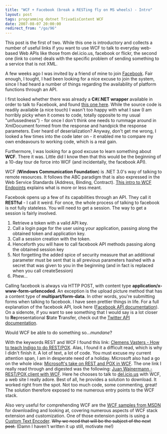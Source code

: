 ```yaml
---
title: "WCF + Facebook (break a RESTing fly on MS wheels) - Intro"
layout: post
tags: programming dotnet TrivadisContent WCF
date: 2007-08-07 20:00:00
redirect_from: "/go/96"
---
```


<div class="messages status">This post is the first of two. While this one is introductory and collects a number of useful links if you want to use WCF to talk to everyday web-based Web APIs like those from del.icio.us, facebook or flickr, the second one (link to come) deals with the specific problem of sending something to a service that is not XML.</div>

A few weeks ago I was invited by a friend of mine to join [Facebook](http://www.facebook.com). Fair enough, I tought, I had been looking for a nice excuse to join the system, since I had heard a number of things regarding the availability of platform functions through an API.

I first looked whether there was already a **C#/.NET wrapper** available in order to talk to Facebook, and found [this one here](http://camelot.homelinux.com/facebook/). While the source code is readily available (a nice touch) I wasn't too happy with what I saw (I am horribly picky when it comes to code, totally opposite to my usual "unfussedness") - for once I don't think one needs to rummage around in XmlDocument formed from the response and handpick the response parameters. Ever heard of deserialization? Anyway, don't get me wrong, I looked a few times into the code later on - it enabled me to compare my own endeavours to working code, which is a real gain.

 Furthermore, I was looking for a good excuse to learn something about **WCF**. There it was. Little did I know then that this would be the beginning of a 10-day tour de force into WCF (and incidentally, the facebook API).

WCF (**Windows Communication Foundation**) is .NET 3.0's way of talking to remote resources. It follows the ABC paradigm that is also expressed in the Web Service Standards (Address, Binding, Contract). [This intro to WCF Endpoints](http://msdn2.microsoft.com/en-us/library/ms733107.aspx) explains what is more or less meant.

Facebook opens up a few of its capabilities through an API. They call it **RESTful** - I call it weird. For once, the whole process of talking to facebook is not fully stateless. You will need to get a session. The way to get a session is fairly involved.

1.  Retrieve a token with a valid API key.
2.  Call a login page for the user using your application, passing along the obtained token and application key.
3.  Call a session creation with the token.
4.  Henceforth you will have to call facebook API methods passing along the obtained session key
5.  Not forgetting the added spice of security measure that an additional parameter must be sent that is all previous parameters hashed with a secret that was given to you in the beginning (and in fact is replaced when you call createSession)
6.  Phew...

Calling facebook is always via HTTP POST, with content type **application/x-www-form-urlencoded**. An exception is the upload picture method that has a content type of **multipart/form-data**. In other words, you're submitting forms when talking to facebook. I have seen prettier things in life. For a full explanation of the facebook API, look here ([Facebook API documentation](http://developers.facebook.com/documentation.php?v=1.0&doc=)). On a sidenote, if you want to see something that I would say is a lot closer to **Re**presentational **S**tate **T**ransfer, check out the [Twitter API documentation](http://groups.google.com/group/twitter-development-talk/web/api-documentation).

Would WCF be able to do something so..._mundane_?

With the keywords REST and WCF I found this link: [Clemens Vasters - How to teach Indigo to do REST/POX](http://staff.newtelligence.net/clemensv/PermaLink,guid,2d61b97b-3a6e-46bd-89db-b1b20499ba18.aspx). Alas, I found it a difficult read, which is why I didn't finish it. A lot of text, a lot of code. You must excuse my current attention span, I am in desperate need of a holiday. Microsoft also had a go on the whole idea: [Microsoft's take on REST and POX in WCF](http://msdn2.microsoft.com/En-US/library/aa395208.aspx). The one link I really read through and digested was the following: [Juan Wajnermann - REST/POX client with WCF](http://weblogs.manas.com.ar/waj/2007/05/13/rest-pox-client-with-wcf/). Here he chooses to talk to [del.icio.us](http://del.icio.us) with WCF, a web site I really adore. Best of all, he provides a solution to download. It worked right from the spot. Not too much code, some commenting, great! The solution therefore exposed to me numerous entry points to the WCF stack.

Also very useful for comprehending WCF are the [WCF samples from MSDN](http://msdn2.microsoft.com/en-us/library/ms751527(VS.90).aspx) for downloading and looking at, covering numerous aspects of WCF stack extension and customization. One of those extension points is using a [Custom Text Encoder](http://msdn2.microsoft.com/en-us/library/ms751486(VS.90).aspx). <strike>Why we need that will be the subject of the next post.</strike> (Damn I haven't written it up still, motivate me!)